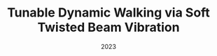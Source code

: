 ---
title: "Tunable Dynamic Walking via Soft Twisted Beam Vibration"
collection: publications
permalink: /publication/ral2023
excerpt: 
date: 2023
venue: 'IEEE Robotics and Automation Letters'
paperurl: https://doi.org/10.48550/arxiv.2211.00715
citation: 'Y. Jiang, F. Chen, and D. M. Aukes, “Tunable Dynamic Walking via Soft Twisted Beam Vibration,” IEEE Robotics and Automation Letters, https://doi.org/10.48550/arxiv.2211.00715'
---
